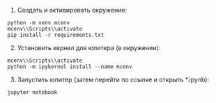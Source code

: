 1. Создать и активировать окружение:
```
python -m venv mcenv
mcenv\\Scripts\\activate
pip install -r requirements.txt
```

2. Установить кернел для юпитера (в окружении):
```
mcenv\\Scripts\\activate
python -m ipykernel install --name mcenv
```

3. Запустить юпитер (затем перейти по ссылке и открыть \*.ipynb):
```
jupyter notebook
```
